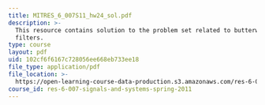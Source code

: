 ```yaml
---
title: MITRES_6_007S11_hw24_sol.pdf
description: >-
  This resource contains solution to the problem set related to butterworth
  filters.
type: course
layout: pdf
uid: 102cf6f6167c728056ee668eb733ee18
file_type: application/pdf
file_location: >-
  https://open-learning-course-data-production.s3.amazonaws.com/res-6-007-signals-and-systems-spring-2011/102cf6f6167c728056ee668eb733ee18_MITRES_6_007S11_hw24_sol.pdf
course_id: res-6-007-signals-and-systems-spring-2011
---
```

